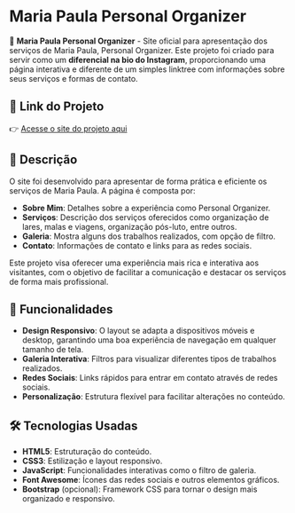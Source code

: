 # Maria Paula Personal Organizer

🌟 **Maria Paula Personal Organizer** - Site oficial para apresentação dos serviços de Maria Paula, Personal Organizer. Este projeto foi criado para servir como um **diferencial na bio do Instagram**, proporcionando uma página interativa e diferente de um simples linktree com informações sobre seus serviços e formas de contato.

## 🚀 Link do Projeto

👉 [Acesse o site do projeto aqui](#)  <!-- Substitua o '#' pelo link externo do seu projeto -->

## 📜 Descrição

O site foi desenvolvido para apresentar de forma prática e eficiente os serviços de Maria Paula. A página é composta por:

- **Sobre Mim**: Detalhes sobre a experiência como Personal Organizer.
- **Serviços**: Descrição dos serviços oferecidos como organização de lares, malas e viagens, organização pós-luto, entre outros.
- **Galeria**: Mostra alguns dos trabalhos realizados, com opção de filtro.
- **Contato**: Informações de contato e links para as redes sociais.

Este projeto visa oferecer uma experiência mais rica e interativa aos visitantes, com o objetivo de facilitar a comunicação e destacar os serviços de forma mais profissional.

## 🌟 Funcionalidades

- **Design Responsivo**: O layout se adapta a dispositivos móveis e desktop, garantindo uma boa experiência de navegação em qualquer tamanho de tela.
- **Galeria Interativa**: Filtros para visualizar diferentes tipos de trabalhos realizados.
- **Redes Sociais**: Links rápidos para entrar em contato através de redes sociais.
- **Personalização**: Estrutura flexível para facilitar alterações no conteúdo.

## 🛠 Tecnologias Usadas

- **HTML5**: Estruturação do conteúdo.
- **CSS3**: Estilização e layout responsivo.
- **JavaScript**: Funcionalidades interativas como o filtro de galeria.
- **Font Awesome**: Ícones das redes sociais e outros elementos gráficos.
- **Bootstrap** (opcional): Framework CSS para tornar o design mais organizado e responsivo.
